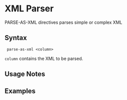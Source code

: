 # XML Parser

PARSE-AS-XML directives parses simple or complex XML

## Syntax

```
 parse-as-xml <column>
```

```column``` contains the XML to be parsed. 

## Usage Notes

## Examples
